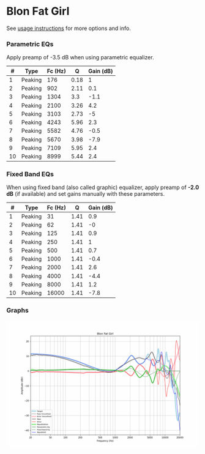 # Blon Fat Girl
See [usage instructions](https://github.com/jaakkopasanen/AutoEq#usage) for more options and info.

### Parametric EQs
Apply preamp of -3.5 dB when using parametric equalizer.

|   # | Type    |   Fc (Hz) |    Q |   Gain (dB) |
|-----|---------|-----------|------|-------------|
|   1 | Peaking |       176 | 0.18 |         1   |
|   2 | Peaking |       902 | 2.11 |         0.1 |
|   3 | Peaking |      1304 | 3.3  |        -1.1 |
|   4 | Peaking |      2100 | 3.26 |         4.2 |
|   5 | Peaking |      3103 | 2.73 |        -5   |
|   6 | Peaking |      4243 | 5.96 |         2.3 |
|   7 | Peaking |      5582 | 4.76 |        -0.5 |
|   8 | Peaking |      5670 | 3.98 |        -7.9 |
|   9 | Peaking |      7109 | 5.95 |         2.4 |
|  10 | Peaking |      8999 | 5.44 |         2.4 |

### Fixed Band EQs
When using fixed band (also called graphic) equalizer, apply preamp of **-2.0 dB** (if available) and set gains manually with these parameters.

|   # | Type    |   Fc (Hz) |    Q |   Gain (dB) |
|-----|---------|-----------|------|-------------|
|   1 | Peaking |        31 | 1.41 |         0.9 |
|   2 | Peaking |        62 | 1.41 |        -0   |
|   3 | Peaking |       125 | 1.41 |         0.9 |
|   4 | Peaking |       250 | 1.41 |         1   |
|   5 | Peaking |       500 | 1.41 |         0.7 |
|   6 | Peaking |      1000 | 1.41 |        -0.4 |
|   7 | Peaking |      2000 | 1.41 |         2.6 |
|   8 | Peaking |      4000 | 1.41 |        -4.4 |
|   9 | Peaking |      8000 | 1.41 |         1.2 |
|  10 | Peaking |     16000 | 1.41 |        -7.8 |

### Graphs
![](./Blon%20Fat%20Girl.png)
